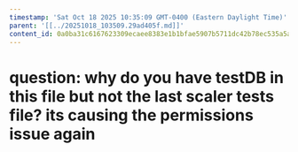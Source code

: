 ```yaml
---
timestamp: 'Sat Oct 18 2025 10:35:09 GMT-0400 (Eastern Daylight Time)'
parent: '[[../20251018_103509.29ad405f.md]]'
content_id: 0a0ba31c6167623309ecaee8383e1b1bfae5907b5711dc42b78ec535a5a0c97e
---
```


# question: why do you have testDB in this file but not the last scaler tests file? its causing the permissions issue again
